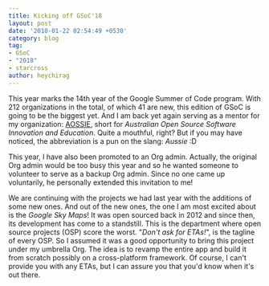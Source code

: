 ```yaml
---
title: Kicking off GSoC'18
layout: post
date: '2018-01-22 02:54:49 +0530'
category: blog
tag:
- GSoC
- "2018"
- starcross
author: heychirag
---
```


This year marks the 14th year of the Google Summer of Code program. With 212 organizations in the total, of which 41 are new, this edition of GSoC is going to be the biggest yet. And I am back yet again serving as a mentor for my organization: [AOSSIE](http://aossie.gitlab.io), short<!-- more --> for _Australian Open Source Software Innovation and Education_. Quite a mouthful, right? But if you may have noticed, the abbreviation is a pun on the slang: _Aussie_ :D

This year, I have also been promoted to an Org admin. Actually, the original Org admin would be too busy this year and so he wanted someone to volunteer to serve as a backup Org admin. Since no one came up voluntarily, he personally extended this invitation to me!

We are continuing with the projects we had last year with the additions of some new ones. And out of the new ones, the one I am most excited about is the _Google Sky Maps_! It was open sourced back in 2012 and since then, its development has come to a standstill. This is the department where open source projects (OSP) score the worst. "_Don't ask for ETAs!_", is the tagline of every OSP. So I assumed it was a good opportunity to bring this project under my umbrella Org. The idea is to revamp the entire app and build it from scratch possibly on a cross-platform framework. Of course, I can't provide you with any ETAs, but I can assure you that you'd know when it's out there.
